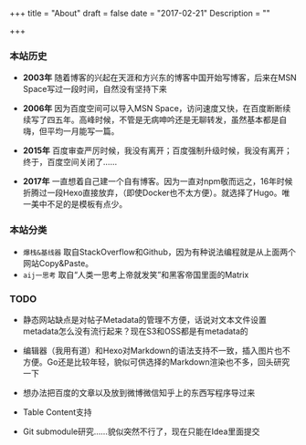 +++
title = "About"
draft = false
date = "2017-02-21"
Description = "" 

+++

### 本站历史
+ **2003年**
随着博客的兴起在天涯和方兴东的博客中国开始写博客，后来在MSN Space写过一段时间，自然没有坚持下来 

+ **2006年**
因为百度空间可以导入MSN Space，访问速度又快，在百度断断续续写了四五年。高峰时候，不管是无病呻吟还是无聊转发，虽然基本都是自嗨，但平均一月能写一篇。
   
+ **2015年**
百度审查严厉时候，我没有离开；百度强制升级时候，我没有离开；终于，百度空间关闭了……

+ **2017年**
一直想着自己建一个自有博客。因为一直对npm敬而远之，16年时候折腾过一段Hexo直接放弃，（即使Docker也不太方便）。就选择了Hugo。唯一美中不足的是模板有点少。

### 本站分类
+ `爆栈&基线器` 取自StackOverflow和Github，因为有种说法编程就是从上面两个网站Copy&Paste。
+ `aij一思考` 取自“人类一思考上帝就发笑”和黑客帝国里面的Matrix

### TODO
+ 静态网站缺点是对帖子Metadata的管理不方便，话说对文本文件设置metadata怎么没有流行起来？现在S3和OSS都是有metadata的

+ 编辑器（我用有道）和Hexo对Markdown的语法支持不一致，插入图片也不方便。Go还是比较年轻，貌似可供选择的Markdown渲染也不多，回头研究一下

+ 想办法把百度的文章以及放到微博微信知乎上的东西写程序导过来

+ Table Content支持

+ Git submodule研究……貌似突然不行了，现在只能在Idea里面提交
